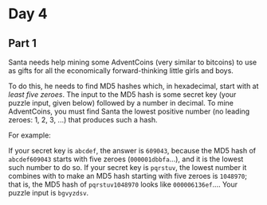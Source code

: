 # Day 4

## Part 1

Santa needs help mining some AdventCoins (very similar to bitcoins) to use as gifts for all the
economically forward-thinking little girls and boys.

To do this, he needs to find MD5 hashes which, in hexadecimal, start with at _least five zeroes_.
The input to the MD5 hash is some secret key (your puzzle input, given below) followed by a number in
decimal. To mine AdventCoins, you must find Santa the lowest positive number (no leading zeroes: 1, 2,
3, ...) that produces such a hash.

For example:

If your secret key is `abcdef`, the answer is `609043`, because the MD5 hash of `abcdef609043` starts with
five zeroes (`000001dbbfa`...), and it is the lowest such number to do so.
If your secret key is `pqrstuv`, the lowest number it combines with to make an MD5 hash starting with
five zeroes is `1048970`; that is, the MD5 hash of `pqrstuv1048970` looks like `000006136ef`....
Your puzzle input is `bgvyzdsv`.
